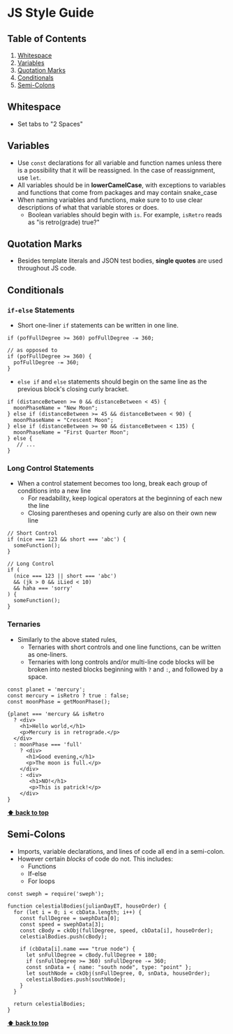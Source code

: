 # JS Style Guide

## Table of Contents
1. [Whitespace](#whitespace)
2. [Variables](#variables)
3. [Quotation Marks](#quotation-marks)
4. [Conditionals](#conditionals)
5. [Semi-Colons](#semi-colons)

## Whitespace
- Set tabs to "2 Spaces"

## Variables

- Use `const` declarations for all variable and function names unless there is a possibility that it will be reassigned. In the case of reassignment, use `let`.
- All variables should be in **lowerCamelCase**, with exceptions to variables and functions that come from packages and may contain snake_case
- When naming variables and functions, make sure to to use clear descriptions of what that variable stores or does.
  - Boolean variables should begin with `is`. For example, `isRetro` reads as "is retro(grade) true?" 

## Quotation Marks
- Besides template literals and JSON test bodies, **single quotes** are used throughout JS code.

## Conditionals

### `if-else` Statements

- Short one-liner `if` statements can be written in one line.
```
if (pofFullDegree >= 360) pofFullDegree -= 360;

// as opposed to
if (pofFullDegree >= 360) {
  pofFullDegree -= 360;
}
```

- `else if` and `else` statements should begin on the same line as the previous block's closing curly bracket.
```
if (distanceBetween >= 0 && distanceBetween < 45) {
  moonPhaseName = "New Moon";
} else if (distanceBetween >= 45 && distanceBetween < 90) {
  moonPhaseName = "Crescent Moon";
} else if (distanceBetween >= 90 && distanceBetween < 135) {
  moonPhaseName = "First Quarter Moon";
} else {
   // ...
}
```

### Long Control Statements

- When a control statement becomes too long, break each group of conditions into a new line
  - For readability, keep logical operators at the beginning of each new the line
  - Closing parentheses and opening curly are also on their own new line

```
// Short Control
if (nice === 123 && short === 'abc') {
  someFunction();
}

// Long Control
if (
  (nice === 123 || short === 'abc')
  && (jk > 0 && iLied < 10)
  && haha === 'sorry'
) {
  someFunction();
}
```

### Ternaries

- Similarly to the above stated rules,
  - Ternaries with short controls and one line functions, can be written as one-liners.
  - Ternaries with long controls and/or multi-line code blocks will be broken into nested blocks beginning with `?` and `:`, and followed by a space.
```
const planet = 'mercury';
const mercury = isRetro ? true : false;
const moonPhase = getMoonPhase();

{planet === 'mercury && isRetro
  ? <div>
    <h1>Hello world,</h1>
    <p>Mercury is in retrograde.</p>
  </div>
  : moonPhase === 'full'
    ? <div>
      <h1>Good evening,</h1>
      <p>The moon is full.</p>
    </div>
    : <div>
       <h1>NO!</h1>
       <p>This is patrick!</p>
    </div>
}
```
**[⬆ back to top](#table-of-contents)**

## Semi-Colons

- Imports, variable declarations, and lines of code all end in a semi-colon.
- However certain _blocks_ of code do not. This includes:
  - Functions
  - If-else
  - For loops 

```
const sweph = require('sweph');

function celestialBodies(julianDayET, houseOrder) {
  for (let i = 0; i < cbData.length; i++) {
    const fullDegree = swephData[0];
    const speed = swephData[3];
    const cBody = ckObj(fullDegree, speed, cbData[i], houseOrder);
    celestialBodies.push(cBody);
    
    if (cbData[i].name === "true node") {
      let snFullDegree = cBody.fullDegree + 180;
      if (snFullDegree >= 360) snFullDegree -= 360;
      const snData = { name: "south node", type: "point" };
      let southNode = ckObj(snFullDegree, 0, snData, houseOrder);
      celestialBodies.push(southNode);
    }
  }

  return celestialBodies;
}
```
**[⬆ back to top](#table-of-contents)**
